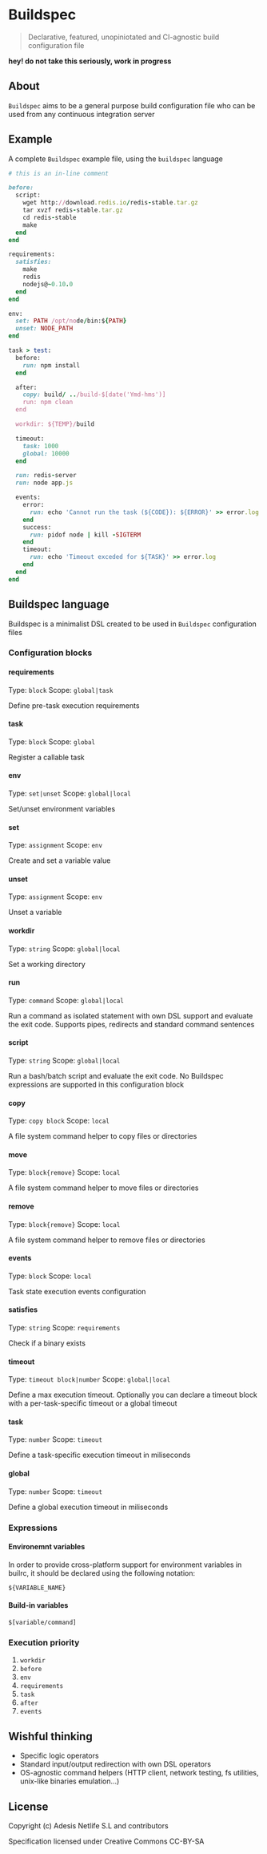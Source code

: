 # Buildspec

> Declarative, featured, unopiniotated and CI-agnostic build configuration file

**hey! do not take this seriously, work in progress**

## About

`Buildspec` aims to be a general purpose build configuration file who can be used from any 
continuous integration server

## Example

A complete `Buildspec` example file, using the `buildspec` language

```ruby
# this is an in-line comment

before: 
  script:
    wget http://download.redis.io/redis-stable.tar.gz
    tar xvzf redis-stable.tar.gz
    cd redis-stable
    make
  end
end

requirements:
  satisfies: 
    make
    redis
    nodejs@~0.10.0
  end
end

env:
  set: PATH /opt/node/bin:${PATH}
  unset: NODE_PATH
end

task > test:
  before:
    run: npm install
  end

  after:
    copy: build/ ../build-$[date('Ymd-hms')]
    run: npm clean
  end

  workdir: ${TEMP}/build

  timeout:
    task: 1000
    global: 10000
  end

  run: redis-server 
  run: node app.js 

  events:
    error:
      run: echo 'Cannot run the task (${CODE}): ${ERROR}' >> error.log
    end
    success:
      run: pidof node | kill -SIGTERM
    end
    timeout:
      run: echo 'Timeout exceded for ${TASK}' >> error.log
    end
  end
end
```

## Buildspec language

Buildspec is a minimalist DSL created to be used in `Buildspec` configuration files

### Configuration blocks

#### requirements
Type: `block`
Scope: `global|task`

Define pre-task execution requirements

#### task
Type: `block`
Scope: `global`

Register a callable task

#### env
Type: `set|unset` 
Scope: `global|local`

Set/unset environment variables

#### set
Type: `assignment`
Scope: `env`

Create and set a variable value

#### unset
Type: `assignment`
Scope: `env`

Unset a variable

#### workdir
Type: `string`
Scope: `global|local`

Set a working directory

#### run
Type: `command`
Scope: `global|local`

Run a command as isolated statement with own DSL support and evaluate the exit code.
Supports pipes, redirects and standard command sentences 

#### script
Type: `string`
Scope: `global|local`

Run a bash/batch script and evaluate the exit code. 
No Buildspec expressions are supported in this configuration block

#### copy
Type: `copy block`
Scope: `local`

A file system command helper to copy files or directories

#### move
Type: `block{remove}`
Scope: `local`

A file system command helper to move files or directories

#### remove
Type: `block{remove}`
Scope: `local`

A file system command helper to remove files or directories

#### events
Type: `block`
Scope: `local`

Task state execution events configuration

#### satisfies
Type: `string`
Scope: `requirements`

Check if a binary exists

#### timeout
Type: `timeout block|number` 
Scope: `global|local`

Define a max execution timeout. 
Optionally you can declare a timeout block with a per-task-specific timeout or a global timeout

#### task
Type: `number`
Scope: `timeout`

Define a task-specific execution timeout in miliseconds

#### global
Type: `number`
Scope: `timeout`

Define a global execution timeout in miliseconds

### Expressions

#### Environemnt variables
In order to provide cross-platform support for environment variables in builrc,
it should be declared using the following notation:

```
${VARIABLE_NAME}
```

#### Build-in variables

```
$[variable/command]
```

### Execution priority

1. `workdir`
2. `before`
3. `env`
4. `requirements`
5. `task`
6. `after`
7. `events`

## Wishful thinking

- Specific logic operators
- Standard input/output redirection with own DSL operators
- OS-agnostic command helpers (HTTP client, network testing, fs utilities, unix-like binaries emulation...)

## License

Copyright (c) Adesis Netlife S.L and contributors

Specification licensed under Creative Commons CC-BY-SA
